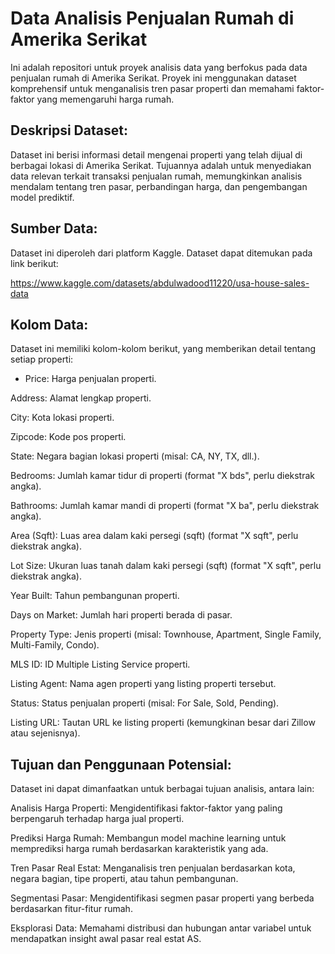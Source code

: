 # Data Analisis Penjualan Rumah di Amerika Serikat
Ini adalah repositori untuk proyek analisis data yang berfokus pada data penjualan rumah di Amerika Serikat. Proyek ini menggunakan dataset komprehensif untuk menganalisis tren pasar properti dan memahami faktor-faktor yang memengaruhi harga rumah.

## Deskripsi Dataset:
Dataset ini berisi informasi detail mengenai properti yang telah dijual di berbagai lokasi di Amerika Serikat. Tujuannya adalah untuk menyediakan data relevan terkait transaksi penjualan rumah, memungkinkan analisis mendalam tentang tren pasar, perbandingan harga, dan pengembangan model prediktif.

## Sumber Data:
Dataset ini diperoleh dari platform Kaggle. Dataset dapat ditemukan pada link berikut: 

https://www.kaggle.com/datasets/abdulwadood11220/usa-house-sales-data 

## Kolom Data:
Dataset ini memiliki kolom-kolom berikut, yang memberikan detail tentang setiap properti:

* Price: Harga penjualan properti. 

Address: Alamat lengkap properti. 

City: Kota lokasi properti. 

Zipcode: Kode pos properti. 

State: Negara bagian lokasi properti (misal: CA, NY, TX, dll.). 

Bedrooms: Jumlah kamar tidur di properti (format "X bds", perlu diekstrak angka). 

Bathrooms: Jumlah kamar mandi di properti (format "X ba", perlu diekstrak angka). 

Area (Sqft): Luas area dalam kaki persegi (sqft) (format "X sqft", perlu diekstrak angka). 


Lot Size: Ukuran luas tanah dalam kaki persegi (sqft) (format "X sqft", perlu diekstrak angka). 


Year Built: Tahun pembangunan properti. 


Days on Market: Jumlah hari properti berada di pasar. 


Property Type: Jenis properti (misal: Townhouse, Apartment, Single Family, Multi-Family, Condo). 


MLS ID: ID Multiple Listing Service properti. 


Listing Agent: Nama agen properti yang listing properti tersebut. 


Status: Status penjualan properti (misal: For Sale, Sold, Pending). 


Listing URL: Tautan URL ke listing properti (kemungkinan besar dari Zillow atau sejenisnya). 

## Tujuan dan Penggunaan Potensial:
Dataset ini dapat dimanfaatkan untuk berbagai tujuan analisis, antara lain:

Analisis Harga Properti: Mengidentifikasi faktor-faktor yang paling berpengaruh terhadap harga jual properti.

Prediksi Harga Rumah: Membangun model machine learning untuk memprediksi harga rumah berdasarkan karakteristik yang ada.

Tren Pasar Real Estat: Menganalisis tren penjualan berdasarkan kota, negara bagian, tipe properti, atau tahun pembangunan.

Segmentasi Pasar: Mengidentifikasi segmen pasar properti yang berbeda berdasarkan fitur-fitur rumah.

Eksplorasi Data: Memahami distribusi dan hubungan antar variabel untuk mendapatkan insight awal pasar real estat AS.